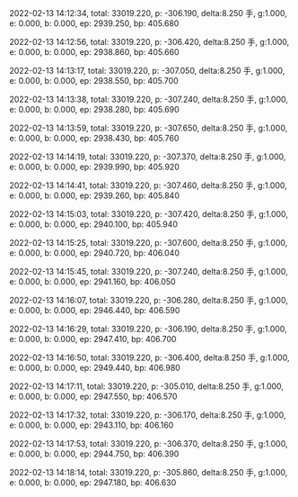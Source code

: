 2022-02-13 14:12:34, total: 33019.220, p: -306.190, delta:8.250 手, g:1.000, e: 0.000, b: 0.000, ep: 2939.250, bp: 405.680

2022-02-13 14:12:56, total: 33019.220, p: -306.420, delta:8.250 手, g:1.000, e: 0.000, b: 0.000, ep: 2938.860, bp: 405.660

2022-02-13 14:13:17, total: 33019.220, p: -307.050, delta:8.250 手, g:1.000, e: 0.000, b: 0.000, ep: 2938.550, bp: 405.700

2022-02-13 14:13:38, total: 33019.220, p: -307.240, delta:8.250 手, g:1.000, e: 0.000, b: 0.000, ep: 2938.280, bp: 405.690

2022-02-13 14:13:59, total: 33019.220, p: -307.650, delta:8.250 手, g:1.000, e: 0.000, b: 0.000, ep: 2938.430, bp: 405.760

2022-02-13 14:14:19, total: 33019.220, p: -307.370, delta:8.250 手, g:1.000, e: 0.000, b: 0.000, ep: 2939.990, bp: 405.920

2022-02-13 14:14:41, total: 33019.220, p: -307.460, delta:8.250 手, g:1.000, e: 0.000, b: 0.000, ep: 2939.260, bp: 405.840

2022-02-13 14:15:03, total: 33019.220, p: -307.420, delta:8.250 手, g:1.000, e: 0.000, b: 0.000, ep: 2940.100, bp: 405.940

2022-02-13 14:15:25, total: 33019.220, p: -307.600, delta:8.250 手, g:1.000, e: 0.000, b: 0.000, ep: 2940.720, bp: 406.040

2022-02-13 14:15:45, total: 33019.220, p: -307.240, delta:8.250 手, g:1.000, e: 0.000, b: 0.000, ep: 2941.160, bp: 406.050

2022-02-13 14:16:07, total: 33019.220, p: -306.280, delta:8.250 手, g:1.000, e: 0.000, b: 0.000, ep: 2946.440, bp: 406.590

2022-02-13 14:16:29, total: 33019.220, p: -306.190, delta:8.250 手, g:1.000, e: 0.000, b: 0.000, ep: 2947.410, bp: 406.700

2022-02-13 14:16:50, total: 33019.220, p: -306.400, delta:8.250 手, g:1.000, e: 0.000, b: 0.000, ep: 2949.440, bp: 406.980

2022-02-13 14:17:11, total: 33019.220, p: -305.010, delta:8.250 手, g:1.000, e: 0.000, b: 0.000, ep: 2947.550, bp: 406.570

2022-02-13 14:17:32, total: 33019.220, p: -306.170, delta:8.250 手, g:1.000, e: 0.000, b: 0.000, ep: 2943.110, bp: 406.160

2022-02-13 14:17:53, total: 33019.220, p: -306.370, delta:8.250 手, g:1.000, e: 0.000, b: 0.000, ep: 2944.750, bp: 406.390

2022-02-13 14:18:14, total: 33019.220, p: -305.860, delta:8.250 手, g:1.000, e: 0.000, b: 0.000, ep: 2947.180, bp: 406.630